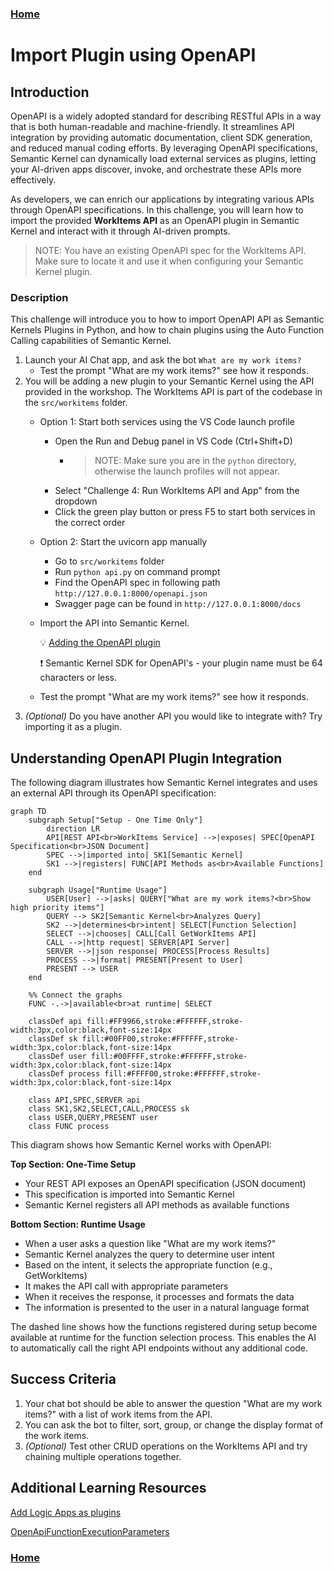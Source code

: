 ### **[Home](../../../../README.md)** 

# Import Plugin using OpenAPI

## Introduction

OpenAPI is a widely adopted standard for describing RESTful APIs in a way that is both human-readable and machine-friendly. It streamlines API integration by providing automatic documentation, client SDK generation, and reduced manual coding efforts. By leveraging OpenAPI specifications, Semantic Kernel can dynamically load external services as plugins, letting your AI-driven apps discover, invoke, and orchestrate these APIs more effectively.

As developers, we can enrich our applications by integrating various APIs through OpenAPI specifications. In this challenge, you will learn how to import the provided **WorkItems API** as an OpenAPI plugin in Semantic Kernel and interact with it through AI-driven prompts.

>NOTE: You have an existing OpenAPI spec for the WorkItems API. Make sure to locate it and use it when configuring your Semantic Kernel plugin.

### Description

This challenge will introduce you to how to import OpenAPI API as Semantic Kernels Plugins in Python, and how to chain plugins using the Auto Function Calling capabilities of Semantic Kernel.

1. Launch your AI Chat app, and ask the bot `What are my work items?`
    - Test the prompt "What are my work items?" see how it responds.
1. You will be adding a new plugin to your Semantic Kernel using the API provided in the workshop. The WorkItems API is part of the codebase in the `src/workitems` folder.
    - Option 1: Start both services using the VS Code launch profile
      - Open the Run and Debug panel in VS Code (Ctrl+Shift+D)
        - >NOTE: Make sure you are in the `python` directory, otherwise the launch profiles will not appear. 
      - Select "Challenge 4: Run WorkItems API and App" from the dropdown
      - Click the green play button or press F5 to start both services in the correct order
    - Option 2: Start the uvicorn app manually
      - Go to `src/workitems` folder
      - Run `python api.py` on command prompt
      - Find the OpenAPI spec in following path `http://127.0.0.1:8000/openapi.json`
      - Swagger page can be found in `http://127.0.0.1:8000/docs`
    - Import the API into Semantic Kernel.

        :bulb: [Adding the OpenAPI plugin](https://learn.microsoft.com/en-us/semantic-kernel/concepts/plugins/adding-openapi-plugins?pivots=programming-language-python#adding-the-openapi-plugin)

        :exclamation: Semantic Kernel SDK for OpenAPI's - your plugin name must be 64 characters or less.

    - Test the prompt "What are my work items?" see how it responds.
1. _(Optional)_ Do you have another API you would like to integrate with? Try importing it as a plugin.


## Understanding OpenAPI Plugin Integration

The following diagram illustrates how Semantic Kernel integrates and uses an external API through its OpenAPI specification:

```mermaid
graph TD
    subgraph Setup["Setup - One Time Only"]
        direction LR
        API[REST API<br>WorkItems Service] -->|exposes| SPEC[OpenAPI Specification<br>JSON Document]
        SPEC -->|imported into| SK1[Semantic Kernel]
        SK1 -->|registers| FUNC[API Methods as<br>Available Functions]
    end
    
    subgraph Usage["Runtime Usage"]
        USER[User] -->|asks| QUERY["What are my work items?<br>Show high priority items"]
        QUERY --> SK2[Semantic Kernel<br>Analyzes Query]
        SK2 -->|determines<br>intent| SELECT[Function Selection]
        SELECT -->|chooses| CALL[Call GetWorkItems API]
        CALL -->|http request| SERVER[API Server]
        SERVER -->|json response| PROCESS[Process Results]
        PROCESS -->|format| PRESENT[Present to User]
        PRESENT --> USER
    end
    
    %% Connect the graphs
    FUNC -.->|available<br>at runtime| SELECT
    
    classDef api fill:#FF9966,stroke:#FFFFFF,stroke-width:3px,color:black,font-size:14px
    classDef sk fill:#00FF00,stroke:#FFFFFF,stroke-width:3px,color:black,font-size:14px
    classDef user fill:#00FFFF,stroke:#FFFFFF,stroke-width:3px,color:black,font-size:14px
    classDef process fill:#FFFF00,stroke:#FFFFFF,stroke-width:3px,color:black,font-size:14px
    
    class API,SPEC,SERVER api
    class SK1,SK2,SELECT,CALL,PROCESS sk
    class USER,QUERY,PRESENT user
    class FUNC process
```

This diagram shows how Semantic Kernel works with OpenAPI:

**Top Section: One-Time Setup**
- Your REST API exposes an OpenAPI specification (JSON document)
- This specification is imported into Semantic Kernel
- Semantic Kernel registers all API methods as available functions

**Bottom Section: Runtime Usage**
- When a user asks a question like "What are my work items?"
- Semantic Kernel analyzes the query to determine user intent
- Based on the intent, it selects the appropriate function (e.g., GetWorkItems)
- It makes the API call with appropriate parameters
- When it receives the response, it processes and formats the data
- The information is presented to the user in a natural language format

The dashed line shows how the functions registered during setup become available at runtime for the function selection process. This enables the AI to automatically call the right API endpoints without any additional code.

## Success Criteria

1. Your chat bot should be able to answer the question "What are my work items?" with a list of work items from the API.
1. You can ask the bot to filter, sort, group, or change the display format of the work items.
1. _(Optional)_ Test other CRUD operations on the WorkItems API and try chaining multiple operations together.

## Additional Learning Resources

[Add Logic Apps as plugins](https://learn.microsoft.com/en-us/semantic-kernel/concepts/plugins/adding-logic-apps-as-plugins)

[OpenApiFunctionExecutionParameters](https://learn.microsoft.com/en-us/python/api/semantic-kernel/semantic_kernel.connectors.openapi_plugin.openapi_function_execution_parameters.openapifunctionexecutionparameters?view=semantic-kernel-python)


### **[Home](../../../../README.md)**
